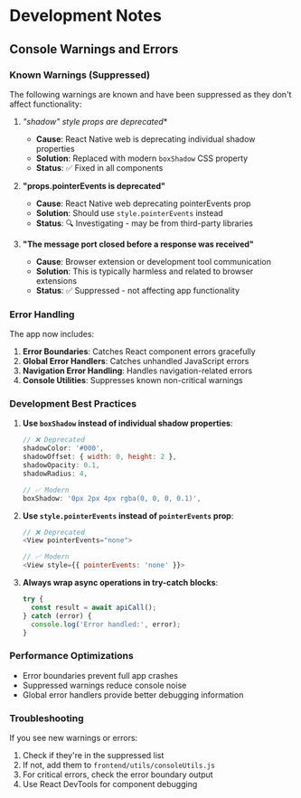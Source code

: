 # Development Notes

## Console Warnings and Errors

### Known Warnings (Suppressed)

The following warnings are known and have been suppressed as they don't affect functionality:

1. **"shadow*" style props are deprecated**
   - **Cause**: React Native web is deprecating individual shadow properties
   - **Solution**: Replaced with modern `boxShadow` CSS property
   - **Status**: ✅ Fixed in all components

2. **"props.pointerEvents is deprecated"**
   - **Cause**: React Native web deprecating pointerEvents prop
   - **Solution**: Should use `style.pointerEvents` instead
   - **Status**: 🔍 Investigating - may be from third-party libraries

3. **"The message port closed before a response was received"**
   - **Cause**: Browser extension or development tool communication
   - **Solution**: This is typically harmless and related to browser extensions
   - **Status**: ✅ Suppressed - not affecting app functionality

### Error Handling

The app now includes:

1. **Error Boundaries**: Catches React component errors gracefully
2. **Global Error Handlers**: Catches unhandled JavaScript errors
3. **Navigation Error Handling**: Handles navigation-related errors
4. **Console Utilities**: Suppresses known non-critical warnings

### Development Best Practices

1. **Use `boxShadow` instead of individual shadow properties**:
   ```javascript
   // ❌ Deprecated
   shadowColor: '#000',
   shadowOffset: { width: 0, height: 2 },
   shadowOpacity: 0.1,
   shadowRadius: 4,

   // ✅ Modern
   boxShadow: '0px 2px 4px rgba(0, 0, 0, 0.1)',
   ```

2. **Use `style.pointerEvents` instead of `pointerEvents` prop**:
   ```javascript
   // ❌ Deprecated
   <View pointerEvents="none">

   // ✅ Modern
   <View style={{ pointerEvents: 'none' }}>
   ```

3. **Always wrap async operations in try-catch blocks**:
   ```javascript
   try {
     const result = await apiCall();
   } catch (error) {
     console.log('Error handled:', error);
   }
   ```

### Performance Optimizations

- Error boundaries prevent full app crashes
- Suppressed warnings reduce console noise
- Global error handlers provide better debugging information

### Troubleshooting

If you see new warnings or errors:

1. Check if they're in the suppressed list
2. If not, add them to `frontend/utils/consoleUtils.js`
3. For critical errors, check the error boundary output
4. Use React DevTools for component debugging 